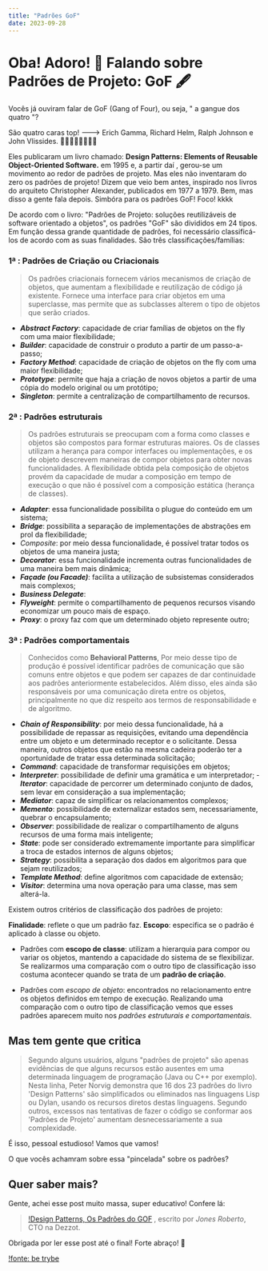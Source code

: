 ```yaml
---
title: "Padrões GoF"
date: 2023-09-28
---
```


# Oba! Adoro! 🥰 Falando sobre Padrões de Projeto: GoF 🖋️

Vocês já ouviram falar de GoF (Gang of Four), ou seja, " a gangue dos quatro "?

São quatro caras top! --->  Erich Gamma, Richard Helm, Ralph Johnson e John Vlissides. 👨‍🦰🧔👨🏻👨🏽‍🦳

Eles publicaram um livro chamado: **Design Patterns: Elements of Reusable Object-Oriented Software.** em 1995 e, a partir daí , gerou-se um movimento ao redor de padrões de projeto. Mas eles não inventaram do zero os padrões de projeto! Dizem que veio bem antes, inspirado nos livros do arquiteto Christopher Alexander, publicados em 1977 a 1979.
Bem, mas disso a gente fala depois. Simbóra para os padrões GoF! Foco! kkkk

De acordo com o livro: "Padrões de Projeto: soluções reutilizáveis de software orientado a objetos", os padrões "GoF" são divididos em 24 tipos. Em função dessa grande quantidade de padrões, foi necessário classificá-los de acordo com as suas finalidades. São três classificações/famílias:

### 1ª : Padrões de Criação ou Criacionais

  >Os padrões criacionais fornecem vários mecanismos de criação de objetos, que aumentam a flexibilidade e reutilização de código já existente. Fornece uma interface para criar objetos em uma superclasse, mas permite que as subclasses alterem o tipo de objetos que serão criados.

- ***Abstract Factory***: capacidade de criar famílias de objetos on the fly com uma maior flexibilidade;
- ***Builder***: capacidade de construir o produto a partir de um passo-a-passo;
- ***Factory Method***: capacidade de criação de objetos on the fly com uma maior flexibilidade;
- ***Prototype***: permite que haja a criação de novos objetos a partir de uma cópia do modelo original ou um protótipo;
- ***Singleton***: permite a centralização de compartilhamento de recursos.

### 2ª : Padrões estruturais

  >Os padrões estruturais se preocupam com a forma como classes e objetos são compostos para formar estruturas maiores. Os de classes utilizam a herança para compor interfaces ou implementações, e  os de objeto descrevem maneiras de compor objetos para obter novas funcionalidades. A flexibilidade obtida pela composição de objetos provém da capacidade de mudar a composição em tempo de execução o que não é possível com a composição estática (herança de classes).

- ***Adapter***: essa funcionalidade possibilita o plugue do conteúdo em um sistema;
- ***Bridge***: possibilita a separação de implementações de abstrações em prol da flexibilidade;
- *Composite*: por meio dessa funcionalidade, é possível tratar todos os objetos de uma maneira justa;
- ***Decorator***: essa funcionalidade incrementa outras funcionalidades de uma maneira bem mais dinâmica;
- ***Façade (ou Facade)***: facilita a utilização de subsistemas considerados mais complexos;
- ***Business Delegate***: 
- ***Flyweight***: permite o compartilhamento de pequenos recursos visando economizar um pouco mais de espaço.
- ***Proxy***: o proxy faz com que um determinado objeto represente outro;

### 3ª : Padrões comportamentais

  > Conhecidos como **Behavioral Patterns**, Por meio desse tipo de produção é possível identificar padrões de comunicação que são comuns entre objetos e que podem ser capazes de dar continuidade aos padrões anteriormente estabelecidos.
  >Além disso, eles ainda são responsáveis por uma comunicação direta entre os objetos, principalmente no que diz respeito aos termos de responsabilidade e de algoritmo.

- ***Chain of Responsibility***: por meio dessa funcionalidade, há a possibilidade de repassar as requisições, evitando uma dependência entre um objeto e um determinado receptor e o solicitante. Dessa maneira, outros objetos que estão na mesma cadeira poderão ter a oportunidade de tratar essa determinada solicitação;
- ***Command***: capacidade de transformar requisições em objetos;
- ***Interpreter***: possibilidade de definir uma gramática e um interpretador;
-***Iterator***: capacidade de percorrer um determinado conjunto de dados, sem levar em consideração a sua implementação;
- ***Mediator***: capaz de simplificar os relacionamentos complexos;
- ***Memento***: possibilidade de externalizar estados sem, necessariamente, quebrar o encapsulamento;
- ***Observer***: possibilidade de realizar o compartilhamento de alguns recursos de uma forma mais inteligente;
- ***State***: pode ser considerado extremamente importante para simplificar a troca de estados internos de alguns objetos;
- ***Strategy***: possibilita a separação dos dados em algoritmos para que sejam reutilizados;
- ***Template Method***: define algoritmos com capacidade de extensão;
- ***Visitor***: determina uma nova operação para uma classe, mas sem alterá-la.

Existem outros critérios de classificação dos padrões de projeto:

**Finalidade**: reflete o que um padrão faz.
**Escopo**: especifica se o padrão é aplicado à classe ou objeto.

- Padrões com **escopo de classe**: utilizam a hierarquia para compor ou variar os objetos, mantendo a capacidade do sistema de se flexibilizar. Se realizarmos uma comparação com o outro tipo de classificação isso costuma acontecer quando se trata de um **padrão de criação**.

- Padrões com *escopo de objeto*: encontrados no relacionamento entre os objetos definidos em tempo de execução. Realizando uma comparação com o outro tipo de classificação vemos que esses padrões aparecem muito nos *padrões estruturais e comportamentais*.

## Mas tem gente que critica

 >Segundo alguns usuários, alguns "padrões de projeto" são apenas evidências de que alguns recursos estão ausentes em uma determinada linguagem de programação (Java ou C++ por exemplo). Nesta linha, Peter Norvig demonstra que 16 dos 23 padrões do livro 'Design Patterns' são simplificados ou eliminados nas linguagens Lisp ou Dylan, usando os recursos diretos destas linguagens.
 >Segundo outros, excessos nas tentativas de fazer o código se conformar aos 'Padrões de Projeto' aumentam desnecessariamente a sua complexidade.

É isso, pessoal estudioso! Vamos que vamos!

O que vocês achamram sobre essa "pincelada" sobre os padrões?

## Quer saber mais?

Gente, achei esse post muito massa, super educativo! Confere lá:
  > [!Design Patterns, Os Padrões do GOF](https://medium.com/@jonesroberto/desing-patterns-parte-2-2a61878846d) , escrito por *Jones Roberto*, CTO na Dezzot.

Obrigada por ler esse post até o final! Forte abraço! 🤗

[!fonte: be trybe](https://blog.betrybe.com/desenvolvimento-web/design-patterns-tudo-sobre/)
